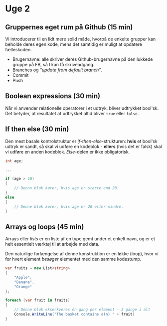 # Uge 2

## Gruppernes eget rum på Github (15 min)

Vi introducerer til en lidt mere solid måde, hvorpå de enkelte grupper kan beholde deres egen kode, mens det samtidig er muligt at opdatere fælleskoden.

- Brugernavne: alle skriver deres Github-brugernavne på den lukkede gruppe på FB, så I kan få skriveadgang.
- Branches og _"update from default branch"_.
- Commit
- Push

## Boolean expressions (30 min)

Når vi anvender relationelle operatorer i et udtryk, bliver udtrykket bool'sk. Det betyder, at resultatet af udtrykket altid bliver `true` eller `false`.

## If then else (30 min)

Den mest basale kontrolstruktur er _if-then-else_-strukturen: **hvis** et bool'sk udtryk er sandt, så skal vi udføre en kodeblok - **ellers** (hvis det er falsk) skal vi udføre en anden kodeblok. _Else_-delen er ikke obligatorisk.

```csharp
int age;

...

if (age > 20) 
{
    // Denne blok kører, hvis age er større end 20.
}
else
{
    // Denne blok kører, hvis age er 20 eller mindre.
}
```

## Arrays og loops (45 min)

Arrays eller _lists_ er en liste af en type gemt under et enkelt navn, og er et helt essentielt værktøj til at arbejde med data.

Den naturlige forlængelse af denne konstruktion er en løkke (loop), hvor vi for hvert element _besøger_ elementet med den samme kodestump.

```csharp
var fruits = new List<string> 
{
    "Apple",
    "Banana",
    "Orange"
};

foreach (var fruit in fruits) 
{
    // Denne blok ekserkveres én gang per element - 3 gange i alt
    Console.WriteLine("The basket contains a(n) " + fruit)
}
```